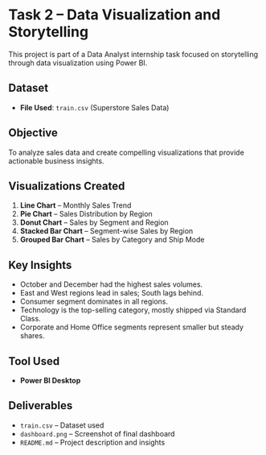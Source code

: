 # Task 2 – Data Visualization and Storytelling 

This project is part of a Data Analyst internship task focused on storytelling through data visualization using Power BI.

##  Dataset
- **File Used**: `train.csv` (Superstore Sales Data)

##  Objective
To analyze sales data and create compelling visualizations that provide actionable business insights.

##  Visualizations Created
1. **Line Chart** – Monthly Sales Trend
2. **Pie Chart** – Sales Distribution by Region
3. **Donut Chart** – Sales by Segment and Region
4. **Stacked Bar Chart** – Segment-wise Sales by Region
5. **Grouped Bar Chart** – Sales by Category and Ship Mode

##  Key Insights
- October and December had the highest sales volumes.
- East and West regions lead in sales; South lags behind.
- Consumer segment dominates in all regions.
- Technology is the top-selling category, mostly shipped via Standard Class.
- Corporate and Home Office segments represent smaller but steady shares.

##  Tool Used
- **Power BI Desktop**

## Deliverables
- `train.csv` – Dataset used
- `dashboard.png` – Screenshot of final dashboard
- `README.md` – Project description and insights
